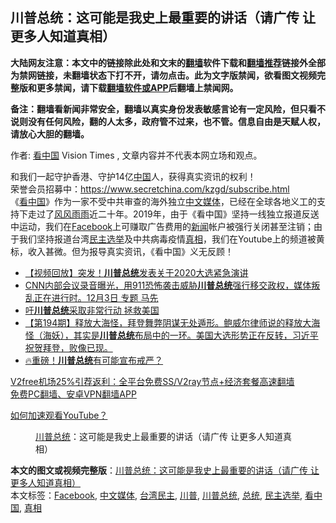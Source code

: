  <h2>川普总统：这可能是我史上最重要的讲话（请广传 让更多人知道真相）</h2> <p class="notice"><b>大陆网友注意：本文中的链接除此处和文末的<a href="https://github.com/bannedbook/fanqiang" >翻墙</a>软件下载和<a href="https://github.com/killgcd/justmysocks/blob/master/README.md">翻墙推荐</a>链接外全部为禁网链接，未翻墙状态下打不开，请勿点击。此为文字版禁闻，欲看图文视频完整版和更多禁闻，请下载<a href="https://github.com/bannedbook/fanqiang">翻墙软件或APP</a>后翻墙上禁闻网。</p><p>备注：翻墙看新闻非常安全，翻墙以真实身份发表敏感言论有一定风险，但只看不说则没有任何风险，翻的人太多，政府管不过来，也不管。信息自由是天赋人权，请放心大胆的翻墙。</b></p>  <div class="entry"> <p>作者: <span class='wp_keywordlink_affiliate'><a href="https://www.secretchina.com/" title="看中国" target="_blank">看中国</a></span> Vision Times , 文章内容并不代表本网立场和观点。</p> <figure></figure> <p>和我们一起守护香港、守护14亿<span class='wp_keywordlink_affiliate'><a href="https://www.bannedbook.org/" title="中国" target="_blank">中国</a></span>人，获得真实资讯的权利！<br /> 荣誉会员招募中：<span class='wp_keywordlink'><a href="https://www.secretchina.com/kzgd/subscribe.html" title="https://www.secretchina.com/kzgd/subscribe.html" target="_blank">https://www.secretchina.com/kzgd/subscribe.html</a></span><br /> 《<a href="https://www.bannedbook.org/bnews/tag/%e7%9c%8b%e4%b8%ad%e5%9b%bd/" class="st_tag internal_tag" rel="tag" title="标签 看中国 下的日志">看中国</a>》作为一家不受中共审查的海外独立<a href="https://www.bannedbook.org/bnews/tag/%e4%b8%ad%e6%96%87%e5%aa%92%e4%bd%93/" class="st_tag internal_tag" rel="tag" title="标签 中文媒体 下的日志">中文媒体</a>，已经在全球各地义工的支持下走过了<span class='wp_keywordlink'><a href="https://www.bannedbook.org/forum3/topic122.html" title="陈建国：十年风风雨雨" target="_blank">风风雨雨</a></span>近二十年。2019年，由于《看中国》坚持一线独立报道反送中运动，我们在<a href="https://www.bannedbook.org/bnews/tag/facebook/" class="st_tag internal_tag" rel="tag" title="标签 Facebook 下的日志">Facebook</a>上可赚取广告费用的<span class='wp_keywordlink_affiliate'><a href="https://www.bannedbook.org/" title="新闻">新闻</a></span>帐户被强行关闭甚至注销；由于我们坚持报道台湾<a href="https://www.bannedbook.org/bnews/tag/%e6%b0%91%e4%b8%bb%e9%80%89%e4%b8%be/" class="st_tag internal_tag" rel="tag" title="标签 民主选举 下的日志">民主选举</a>及中共病毒疫情<a href="https://www.bannedbook.org/bnews/tag/%e7%9c%9f%e7%9b%b8/" class="st_tag internal_tag" rel="tag" title="标签 真相 下的日志">真相</a>，我们在Youtube上的频道被黄标，收入甚微。但为报导真实资讯，《看中国》义无反顾！</p>  <ul class='op-related-articles' title='相关阅读'> <li><a href='https://www.bannedbook.org/bnews/comments/20201203/1441157.html' target='_blank'>【视频回放】突发！<b>川普总统</b>发表关于2020大选紧急演讲</a></li> <li><a href='https://www.bannedbook.org/bnews/bannedvideo/20201203/1441147.html' target='_blank'>CNN内部会议录音曝光，用911恐怖袭击威胁<b>川普总统</b>强行移交政权，媒体叛乱正在进行时。12月3日 专题  马先</a></li> <li><a href='https://www.bannedbook.org/bnews/cbnews/20201203/1440997.html' target='_blank'>吁<b>川普总统</b>采取非常行动 拯救美国</a></li> <li><a href='https://www.bannedbook.org/bnews/cbnews/20201126/1440858.html' target='_blank'>【第194期】释放大海怪，拜登舞弊阴谋无处遁形。鲍威尔律师说的释放大海怪（海妖），其实是<b>川普总统</b>布局中的一环。美国大选形势正在反转，习近平祝贺拜登，败像已现。</a></li> <li><a href='https://www.bannedbook.org/bnews/taiwannews/20201202/1440777.html' target='_blank'>🔥重磅！<b>川普总统</b>有可能宣布戒严？</a></li> </ul> <p class="texttj"> <a href="https://github.com/bannedbook/fanqiang/wiki/V2ray%E6%9C%BA%E5%9C%BA" target="_blank">V2free机场25%引荐返利：全平台免费SS/V2ray节点+经济套餐高速翻墙</a><br/> <a href="https://github.com/bannedbook/fanqiang/wiki/%E7%A6%81%E9%97%BB%E7%BD%91%E5%AE%89%E5%8D%93%E7%BF%BB%E5%A2%99%E6%96%B0%E9%97%BBAPP" target="_blank">免费PC翻墙、安卓VPN翻墙APP</a></p><p><a href='https://www.bannedbook.org/bnews/topimagenews/20180409/925596.html' target='_blank'>如何加速观看YouTube？ </a></p> <figure class='op-interactive'><figcaption><a href="https://www.bannedbook.org/bnews/tag/%E5%B7%9D%E6%99%AE%E6%80%BB%E7%BB%9F/" class="st_tag internal_tag" rel="tag" title="标签 川普总统 下的日志">川普总统</a>：这可能是我史上最重要的讲话（请广传 让更多人知道真相）</figcaption></figure> </p> <a name='sharetosocial'></a>       <div><b>本文的图文或视频完整版</b>：<a href='https://www.bannedbook.org/bnews/bannedvideo/20201203/1441183.html'>川普总统：这可能是我史上最重要的讲话（请广传 让更多人知道真相）</a></div>  </div><!--END ENTRY--> <div class="postfooter"> <div>本文标签：<a href="https://www.bannedbook.org/bnews/tag/facebook/" rel="tag">Facebook</a>, <a href="https://www.bannedbook.org/bnews/tag/%e4%b8%ad%e6%96%87%e5%aa%92%e4%bd%93/" rel="tag">中文媒体</a>, <a href="https://www.bannedbook.org/bnews/tag/%e5%8f%b0%e6%b9%be%e6%b0%91%e4%b8%bb/" rel="tag">台湾民主</a>, <a href="https://www.bannedbook.org/bnews/tag/%e5%b7%9d%e6%99%ae/" rel="tag">川普</a>, <a href="https://www.bannedbook.org/bnews/tag/%E5%B7%9D%E6%99%AE%E6%80%BB%E7%BB%9F/" rel="tag">川普总统</a>, <a href="https://www.bannedbook.org/bnews/tag/%e6%80%bb%e7%bb%9f/" rel="tag">总统</a>, <a href="https://www.bannedbook.org/bnews/tag/%e6%b0%91%e4%b8%bb%e9%80%89%e4%b8%be/" rel="tag">民主选举</a>, <a href="https://www.bannedbook.org/bnews/tag/%e7%9c%8b%e4%b8%ad%e5%9b%bd/" rel="tag">看中国</a>, <a href="https://www.bannedbook.org/bnews/tag/%e7%9c%9f%e7%9b%b8/" rel="tag">真相</a></div>  </div><!--END POSTFOOTER--> 